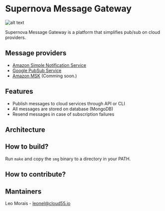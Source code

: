 # Supernova Message Gateway

![alt text](http://snews.bnl.gov/popsci/crab.jpg)

Supernova Message Gateway is a platform that simplifies pub/sub on cloud providers.


## Message providers
  * [Amazon Simple Notification Service](https://aws.amazon.com/sns/)
  * [Google PubSub Service](https://cloud.google.com/pubsub/)
  * [Amazon MSK](https://aws.amazon.com/msk/) (Comming soon.)

## Features
  * Publish messages to cloud services through API or CLI
  * All messages are stored on database (MongoDB)
  * Resend messages in case of subscription failures

## Architecture


## How to build?
Run `make` and copy the `smg` binary to a directory in your PATH.

## How to contribute?


## Mantainers

Leo Morais - leonel@cloud55.io
